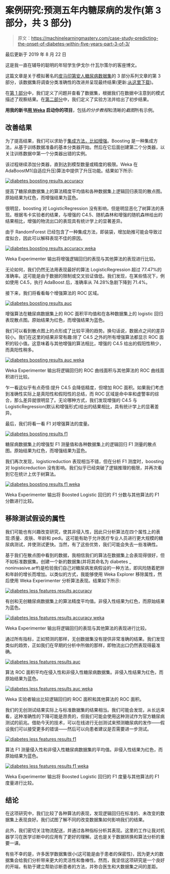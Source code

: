 # 案例研究:预测五年内糖尿病的发作(第 3 部分，共 3 部分)

> 原文：<https://machinelearningmastery.com/case-study-predicting-the-onset-of-diabetes-within-five-years-part-3-of-3/>

最后更新于 2019 年 8 月 22 日

这是我一直在辅导的聪明的年轻学生伊戈尔·什瓦尔策尔的客座博文。

这篇文章是关于模拟著名的[皮马印第安人糖尿病数据集](https://archive.ics.uci.edu/ml/datasets/Pima+Indians+Diabetes)的 3 部分系列文章的第 3 部分，该数据集将调查分类准确性的改进并呈现最终结果(更新:[从这里下载](https://raw.githubusercontent.com/jbrownlee/Datasets/master/pima-indians-diabetes.data.csv))。

在[第 1 部分](https://machinelearningmastery.com/case-study-predicting-the-onset-of-diabetes-within-five-years-part-1-of-3/ "Case Study: Predicting the Onset of Diabetes Within Five Years (part 1 of 3)")中，我们定义了问题并查看了数据集，根据我们在数据中注意到的模式描述了观察结果。在[第二部分](https://machinelearningmastery.com/case-study-predicting-the-onset-of-diabetes-within-five-years-part-2-of-3/ "Case Study: Predicting the Onset of Diabetes Within Five Years (part 2 of 3)")中，我们定义了实验方法并给出了初步结果。

**用我的新书[用 Weka](https://machinelearningmastery.com/machine-learning-mastery-weka/) 启动你的项目**，包括*的分步教程*和清晰的*截图*所有示例。

## 改善结果

为了提高结果，我们可以求助于[集成方法，比如增强](https://machinelearningmastery.com/improve-machine-learning-results-with-boosting-bagging-and-blending-ensemble-methods-in-weka/ "Improve Machine Learning Results with Boosting, Bagging and Blending Ensemble Methods in Weka")。Boosting 是一种集成方法，从基于训练数据准备的基本分类器开始。然后在它后面创建第二个分类器，以关注训练数据中第一个分类器出错的实例。

该过程继续添加分类器，直到达到模型数量或精度的极限。Weka 在 AdaBoostM1(自适应升压)算法中提供了升压功能。结果如下所示:

[![diabetes boosting results accuracy](img/e02dd800f95b995f516fdaf8f8ab3aaa.png)](https://machinelearningmastery.com/wp-content/uploads/2014/04/diabetes-boosting-results-accuracy.png)

提高了糖尿病数据集上的算法精度平均值和各种数据集上逻辑回归表现的散点图。原始结果为红色，而增强结果为蓝色。

很明显，boosting 对 LogisticRegression 没有影响，但是明显恶化了树算法的表现。根据韦卡实验者的结果，与增强的 C4.5、随机森林和增强的随机森林给出的结果相比，增强的物流出口的表现具有统计学上的显著差异。

由于 RandomForest 已经包含了一种集成方法，即装袋，增加助推可能会导致过度拟合，因此可以解释表现不佳的原因。

[![diabetes boosting results accuracy weka](img/1d39bf537248e2c0095ed33a7c9d874a.png)](https://machinelearningmastery.com/wp-content/uploads/2014/04/diabetes-boosting-results-accuracy-weka.png)

Weka Experimenter 输出将增强逻辑回归的表现与其他算法的表现进行比较。

无论如何，我们仍然无法用表现最好的算法 LogisticRegression 超过 77.47%的准确率。这可能是由于数据的限制或交叉验证值低。我们发现，在某些情况下，例如使用 C4.5，执行 AdaBoost 后，准确率从 74.28%急剧下降到 71.4%。

接下来，我们将看看每个增强算法的 ROC 区域。

[![diabetes boosting results auc](img/d4a2fa65a8a4ac80fd804238530193aa.png)](https://machinelearningmastery.com/wp-content/uploads/2014/04/diabetes-boosting-results-auc.png)

增强算法在糖尿病数据集上的 ROC 面积平均值和在各种数据集上的 logistic 回归表现散点图。原始结果为红色，而增强结果为蓝色。

我们可以看到散点图上的点形成了比较平滑的趋势。换句话说，数据点之间的差异较小。我们在这里的结果非常有趣:除了 C4.5 之外的所有增强算法都显示 ROC 面积的较小值。这意味着与其他增强的算法相比，增强的 C4.5 给出的假阳性稍少，而真阳性稍多。

[![diabetes boosting results auc weka](img/09286f3c3ee482dd16aeebe3d3b71f1a.png)](https://machinelearningmastery.com/wp-content/uploads/2014/04/diabetes-boosting-results-auc-weka.png)

Weka Experimenter 输出将逻辑回归的 ROC 曲线面积与其他算法的 ROC 曲线面积进行比较。

乍一看这似乎有点奇怪:提升 C4.5 会降低精度，但增加 ROC 面积。如果我们考虑到准确性实际上是真阳性和假阳性的总结，而 ROC 区域是命中率和虚警率的综合，那么差异就很明显了。无论哪种方式，我们发现增强的 C4.5 与 LogisticRegression(默认和增强形式)给出的结果相比，具有统计学上的显著差异。

最后，我们将看一看 F1 对增强算法的度量。

[![diabetes boosting results f1](img/3b935d9548b625dd35cc049d10b7a653.png)](https://machinelearningmastery.com/wp-content/uploads/2014/04/diabetes-boosting-results-f1.png)

糖尿病数据集上的增强型 F1 测量值和各种数据集上的逻辑回归 F1 测量的散点图。原始结果为红色，而增强结果为蓝色。

我们再次发现，logisticreduction 表现相当不错，但在分析 F1 测度时，boosting 对 logisticreduction 没有影响。我们似乎已经突破了逻辑推理的极限，并再次看到它在统计上优于树算法。

[![diabetes boosting results f1 weka](img/db805c2c382046cd53dd150ba3fd09b0.png)](https://machinelearningmastery.com/wp-content/uploads/2014/04/diabetes-boosting-results-f1-weka.png)

Weka Experimenter 输出将 Boosted Logistic 回归的 F1 分数与其他算法的 F1 分数进行比较。

## 移除测试假设的属性

我们可能也有兴趣改变研究，使其非侵入性，因此只分析算法在四个属性上的表现:质量、皮肤、年龄和 pedi。这可能有助于允许医疗专业人员进行更大规模的糖尿病测试，并使测试更快。当然，有了这些优势，我们可能会失去一些准确性。

基于我们在散点图中看到的数据，我相信我们的算法在数据集上会表现得很好，但不如标准数据集。创建一个新的数据集(并将其命名为 diabetes _ noninvasive.arff)是检验我们自己对糖尿病发病假设的一种方法，即风险随着肥胖和年龄的增长而增加。以类似的方式，我能够使用 Weka Explorer 移除属性，然后使用 Weka Experimenter 分析算法表现。结果如下所示:

[![diabetes less features results accuracy](img/318691853de6254ed25ca927f604188f.png)](https://machinelearningmastery.com/wp-content/uploads/2014/04/diabetes-less-features-results-accuracy.png)

有创和无创糖尿病数据集上的算法精度平均值。非侵入性结果为红色，而原始结果为蓝色。

[![diabetes less features results accuracy weka](img/977f8c66fc81575d187f135f77c15d73.png)](https://machinelearningmastery.com/wp-content/uploads/2014/04/diabetes-less-features-results-accuracy-weka.png)

Weka Experimenter 输出将逻辑回归的表现与其他算法的表现进行比较。

通过所有指标，正如预测的那样，无创数据集没有提供非常准确的结果。我们发现类似的趋势，正如我们在早期的分析中所做的那样，即物流出口仍然表现得最准确。

[![diabetes less features results auc](img/e39c6c81ee5c76099ff867fc6e45574f.png)](https://machinelearningmastery.com/wp-content/uploads/2014/04/diabetes-less-features-results-auc.png)

算法 ROC 面积平均在侵入性和非侵入性糖尿病数据集。非侵入性结果为红色，而原始结果为蓝色。

[![diabetes less features results auc weka](img/fc67c76c030ef61e5e9d7aa64846a4d3.png)](https://machinelearningmastery.com/wp-content/uploads/2014/04/diabetes-less-features-results-auc-weka.png)

Weka 实验者输出比较逻辑回归的 ROC 面积和其他算法的 ROC 面积。

我们的无创测试结果实际上与标准数据集的结果相当。我们可能会发现，从长远来看，这种准确性的下降可能是昂贵的，但我们可能会使用这种测试作为官方糖尿病测试的前兆。借助今天的技术，可以在线进行无创测试来预测糖尿病的发作——假设我们可以接受更多的错误——然后可以向患者建议是否需要进一步测试。

[![diabetes less features results f1](img/8c339baf30c5efe5cfd1c4f3a5ab5009.png)](https://machinelearningmastery.com/wp-content/uploads/2014/04/diabetes-less-features-results-f1.png)

算法 F1 测量侵入性和非侵入性糖尿病数据集的平均值。非侵入性结果为红色，而原始结果为蓝色。

[![diabetes less features results f1 weka](img/fdf59fa05c5d3852708fdcac544fc412.png)](https://machinelearningmastery.com/wp-content/uploads/2014/04/diabetes-less-features-results-f1-weka.png)

Weka Experimenter 输出将 Boosted Logistic 回归的 F1 度量与其他算法的 F1 度量进行比较。

## 结论

在这项研究中，我们比较了各种算法的表现，发现逻辑回归在标准的、未改变的数据集上表现良好。我们试图了解不同的改变数据集如何影响我们的结果。

此外，我们密切关注物流配送，并通过各种指标分析其表现。这里的工作让我对机器学习在医学诊断中的应用有了更好的理解。这也是关于数据转换和算法分析的重要一课。

有些不幸的是，许多医学数据集很小(这可能是由于患者的保密性)，因为更大的数据集会给我们分析带来更大的灵活性和鲁棒性。然而，我坚信这项研究是一个良好的开端，有助于建立帮助诊断患者的方法，并弥合医生和大数据集之间的差距。